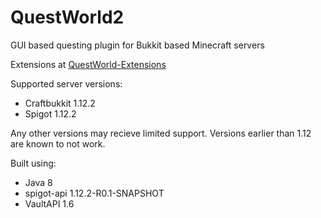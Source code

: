# QuestWorld2
GUI based questing plugin for Bukkit based Minecraft servers

Extensions at [QuestWorld-Extensions](https://github.com/ezeiger92/QuestWorld-Extensions)

Supported server versions:
- Craftbukkit 1.12.2
- Spigot 1.12.2

Any other versions may recieve limited support. Versions earlier than 1.12 are known to not work.

Built using:
- Java 8
- spigot-api 1.12.2-R0.1-SNAPSHOT
- VaultAPI 1.6
